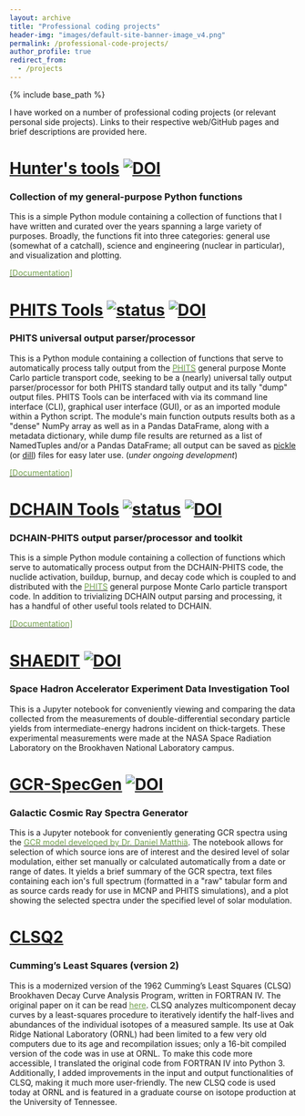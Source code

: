 ```yaml
---
layout: archive
title: "Professional coding projects"
header-img: "images/default-site-banner-image_v4.png"
permalink: /professional-code-projects/
author_profile: true
redirect_from:
  - /projects
---
```


{% include base_path %}

I have worked on a number of professional coding projects (or relevant personal side projects).  Links to their respective web/GitHub pages and brief descriptions are provided here.


[<u>Hunter's tools</u>](https://github.com/Lindt8/Hunters-tools) [![DOI](https://zenodo.org/badge/DOI/10.5281/zenodo.14266969.svg)](https://doi.org/10.5281/zenodo.14266969)
======
### Collection of my general-purpose Python functions
This is a simple Python module containing a collection of functions that I have written and curated over the years spanning a large variety of purposes.  Broadly, the functions fit into three categories: general use (somewhat of a catchall), science and engineering (nuclear in particular), and visualization and plotting.

[<font color="#709E4A">[Documentation]</font>](http://lindt8.github.io/Hunters-tools/)


[<u>PHITS Tools</u>](https://github.com/Lindt8/PHITS-Tools) [![status](https://joss.theoj.org/papers/ef67acccadb883867ba60dc9e018ff70/status.svg)](https://joss.theoj.org/papers/ef67acccadb883867ba60dc9e018ff70) [![DOI](https://zenodo.org/badge/DOI/10.5281/zenodo.14262720.svg)](https://doi.org/10.5281/zenodo.14262720)
======
### PHITS universal output parser/processor
This is a Python module containing a collection of functions that serve to automatically process tally output from the [<font color="#709E4A">PHITS</font>](https://phits.jaea.go.jp/) general purpose Monte Carlo particle transport code, seeking to be a (nearly) universal tally output parser/processor for both PHITS standard tally output and its tally "dump" output files.  PHITS Tools can be interfaced with via its command line interface (CLI), graphical user interface (GUI), or as an imported module within a Python script.  The module's main function outputs results both as a "dense" NumPy array as well as in a Pandas DataFrame, along with a metadata dictionary, while dump file results are returned as a list of NamedTuples and/or a Pandas DataFrame; all output can be saved as [pickle](https://docs.python.org/3/library/pickle.html) (or [dill](https://pypi.org/project/dill/)) files for easy later use. (*under ongoing development*)

[<font color="#709E4A">[Documentation]</font>](https://lindt8.github.io/PHITS-Tools/)


[<u>DCHAIN Tools</u>](https://github.com/Lindt8/DCHAIN-Tools) [![status](https://joss.theoj.org/papers/ef67acccadb883867ba60dc9e018ff70/status.svg)](https://joss.theoj.org/papers/ef67acccadb883867ba60dc9e018ff70) [![DOI](https://zenodo.org/badge/DOI/10.5281/zenodo.14267236.svg)](https://doi.org/10.5281/zenodo.14267236)
======
### DCHAIN-PHITS output parser/processor and toolkit
This is a simple Python module containing a collection of functions which serve to automatically process output from the DCHAIN-PHITS code, the nuclide activation, buildup, burnup, and decay code which is coupled to and distributed with the [<font color="#709E4A">PHITS</font>](https://phits.jaea.go.jp/) general purpose Monte Carlo particle transport code.  In addition to trivializing DCHAIN output parsing and processing, it has a handful of other useful tools related to DCHAIN.  <!--(*under ongoing development*)-->

[<font color="#709E4A">[Documentation]</font>](https://lindt8.github.io/DCHAIN-Tools/)


[<u>SHAEDIT</u>](https://github.com/Lindt8/SHAEDIT) [![DOI](https://zenodo.org/badge/DOI/10.5281/zenodo.1287860.svg)](https://doi.org/10.5281/zenodo.1287860)
======
### Space Hadron Accelerator Experiment Data Investigation Tool
This is a Jupyter notebook for conveniently viewing and comparing the data collected from the measurements of double-differential secondary particle yields from intermediate-energy hadrons incident on thick-targets. These experimental measurements were made at the NASA Space Radiation Laboratory on the Brookhaven National Laboratory campus.  


[<u>GCR-SpecGen</u>](https://github.com/Lindt8/GCR_SpecGen) [![DOI](https://zenodo.org/badge/DOI/10.5281/zenodo.2573359.svg)](https://doi.org/10.5281/zenodo.2573359)
======
### Galactic Cosmic Ray Spectra Generator
This is a Jupyter notebook for conveniently generating GCR spectra using the [<font color="#709E4A">GCR model developed by Dr. Daniel Matthiä</font>](https://www.sciencedirect.com/science/article/pii/S0273117712005947?via%3Dihub).  The notebook allows for selection of which source ions are of interest and the desired level of solar modulation, either set manually or calculated automatically from a date or range of dates.  It yields a brief summary of the GCR spectra, text files containing each ion's full spectrum (formatted in a "raw" tabular form and as source cards ready for use in MCNP and PHITS simulations), and a plot showing the selected spectra under the specified level of solar modulation.

[<u>CLSQ2</u>](https://github.com/Lindt8/CLSQ2)
======
### Cumming’s Least Squares (version 2)
This is a modernized version of the 1962 Cumming’s Least Squares (CLSQ) Brookhaven Decay Curve Analysis Program, written in FORTRAN IV.  The original paper on it can be read [<font color="#709E4A"><u>here</u></font>](https://books.google.com/books?id=DZQrAAAAYAAJ&lpg=PR1&pg=PA25#v=onepage&q&f=false). CLSQ analyzes multicomponent decay curves by a least-squares procedure to iteratively identify the half-lives and abundances of the individual isotopes of a measured sample.  Its use at Oak Ridge National Laboratory (ORNL) had been limited to a few very old computers due to its age and recompilation issues; only a 16-bit compiled version of the code was in use at ORNL.  To make this code more accessible, I translated the original code from FORTRAN IV into Python 3.  Additionally, I added improvements in the input and output functionalities of CLSQ, making it much more user-friendly.  The new CLSQ code is used today at ORNL and is featured in a graduate course on isotope production at the University of Tennessee.  



<!-- <embed src="http://lindt8.github.io/files/CV_Hunter_Ratliff.pdf" width="650" height="1800" type='application/pdf'> -->
